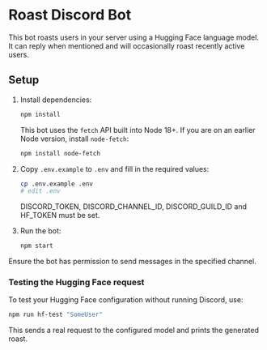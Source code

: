 # Roast Discord Bot

This bot roasts users in your server using a Hugging Face language model. It can
reply when mentioned and will occasionally roast recently active users.

## Setup

1. Install dependencies:
   ```bash
   npm install
   ```
   This bot uses the `fetch` API built into Node 18+. If you are on an
   earlier Node version, install `node-fetch`:
   ```bash
   npm install node-fetch
   ```
2. Copy `.env.example` to `.env` and fill in the required values:
   ```bash
   cp .env.example .env
   # edit .env
   ```
   DISCORD_TOKEN, DISCORD_CHANNEL_ID, DISCORD_GUILD_ID and HF_TOKEN must be set.

3. Run the bot:
   ```bash
   npm start
   ```

Ensure the bot has permission to send messages in the specified channel.

### Testing the Hugging Face request

To test your Hugging Face configuration without running Discord, use:

```bash
npm run hf-test "SomeUser"
```

This sends a real request to the configured model and prints the generated roast.
